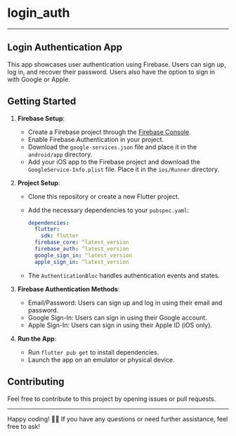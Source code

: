 # login_auth

---

## Login Authentication App

This app showcases user authentication using Firebase. Users can sign up, log in, and recover their password. Users also have the option to sign in with Google or Apple.

## Getting Started

1. **Firebase Setup**:
   - Create a Firebase project through the [Firebase Console](https://console.firebase.google.com/).
   - Enable Firebase Authentication in your project.
   - Download the `google-services.json` file and place it in the `android/app` directory.
   - Add your iOS app to the Firebase project and download the `GoogleService-Info.plist` file. Place it in the `ios/Runner` directory.

2. **Project Setup**:
   - Clone this repository or create a new Flutter project.
   - Add the necessary dependencies to your `pubspec.yaml`:

     ```yaml
     dependencies:
       flutter:
         sdk: flutter
       firebase_core: ^latest_version
       firebase_auth: ^latest_version
       google_sign_in: ^latest_version
       apple_sign_in: ^latest_version
     ```

   - The `AuthenticationBloc` handles authentication events and states.

3. **Firebase Authentication Methods**:
   - Email/Password: Users can sign up and log in using their email and password.
   - Google Sign-In: Users can sign in using their Google account.
   - Apple Sign-In: Users can sign in using their Apple ID (iOS only).

4. **Run the App**:
   - Run `flutter pub get` to install dependencies.
   - Launch the app on an emulator or physical device.

## Contributing

Feel free to contribute to this project by opening issues or pull requests.

---

Happy coding! 🚀🔥 If you have any questions or need further assistance, feel free to ask!
